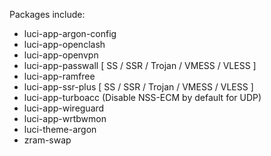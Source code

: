 Packages include:
- luci-app-argon-config
- luci-app-openclash
- luci-app-openvpn
- luci-app-passwall [ SS / SSR / Trojan / VMESS / VLESS ]
- luci-app-ramfree
- luci-app-ssr-plus [ SS / SSR / Trojan / VMESS / VLESS ]
- luci-app-turboacc (Disable NSS-ECM by default for UDP)
- luci-app-wireguard
- luci-app-wrtbwmon
- luci-theme-argon
- zram-swap